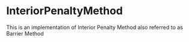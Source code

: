 # InteriorPenaltyMethod
This is an implementation of Interior Penalty Method also referred to as Barrier Method
